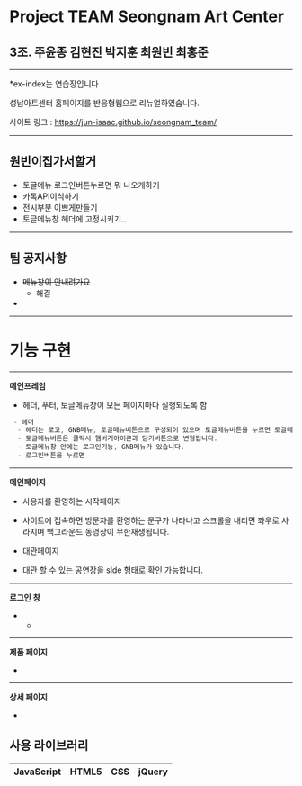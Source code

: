 # Project TEAM Seongnam Art Center

## 3조. 주윤종 김현진 박지훈 최원빈 최홍준

-----------------
*ex-index는 연습장입니다

성남아트센터 홈페이지를 반응형웹으로 리뉴얼하였습니다.

사이트 링크 : https://jun-isaac.github.io/seongnam_team/


-----------------
## 원빈이집가서할거
- 토글메뉴 로그인버튼누르면 뭐 나오게하기
- 카톡API이식하기
- 전시부분 이쁘게만들기
- 토글메뉴창 헤더에 고정시키기..

-----------------
## 팀 공지사항
- ~~메뉴창이 안내려가요~~
  - 해결
- 

-----------------
# 기능 구현

-----------------
**메인프레임**

* 헤더, 푸터, 토글메뉴창이 모든 페이지마다 실행되도록 함
```c
 - 헤더
  - 헤더는 로고, GNB메뉴, 토글메뉴버튼으로 구성되어 있으며 토글메뉴버튼을 누르면 토글메뉴창이 열립니다.
  - 토글메뉴버튼은 클릭시 햄버거아이콘과 닫기버튼으로 변형됩니다.
  - 토글메뉴창 안에는 로그인기능, GNB메뉴가 있습니다.
  - 로그인버튼을 누르면
```

------------------
**메인페이지**

* 사용자를 환영하는 시작페이지
- 사이트에 접속하면 방문자를 환영하는 문구가 나타나고 스크롤을 내리면 좌우로 사라지며 백그라운드 동영상이 무한재생됩니다.

* 대관페이지
- 대관 할 수 있는 공연장을 slde 형태로 확인 가능합니다.

-------------------
**로그인 창**
 
* 
    * 

------------------
**제품 페이지**

* 

------------------
**상세 페이지**

* 




## 사용 라이브러리
|JavaScript|HTML5|CSS|jQuery|
|---|---|---|---|
